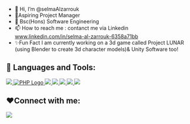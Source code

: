 - 👋 Hi, I’m @selmaAlzarrouk
- 🌱Aspiring Project Manager 
- 💞️ Bsc(Hons) Software Engineering 
- 📫 How to reach me : contanct me via Linkedin www.linkedin.com/in/selma-al-zarrouk-6358a71bb 
- ✨Fun Fact I am currently working on a 3d game called Project LUNAR (using Blender to create 3d character models)& Unity Software too!
## 🚀 Languages and Tools:

<p align="left"> 
    <a href="https://www.java.com" target="_blank">
    <img src="https://img.icons8.com/color/48/000000/java-coffee-cup-logo.png"/> </a>
    <a href="https://www.php.net/" target="_blank">
  <img src="https://www.php.net/images/logos/php-logo.svg" alt="PHP Logo" /> </a>
    <a href="https://reactjs.org/" target="_blank"> <img src="https://img.icons8.com/color/48/000000/react-native.png"/> </a>    
    <a href="https://developer.mozilla.org/en-US/docs/Web/JavaScript" target="_blank"> <img src="https://img.icons8.com/color/48/000000/javascript.png"/> </a> 
    <a href="https://www.w3.org/html/" target="_blank"> <img src="https://img.icons8.com/color/48/000000/html-5.png"/> </a> 
    <a href="https://www.w3schools.com/css/" target="_blank"> <img src="https://img.icons8.com/color/48/000000/css3.png"/> </a> 
    <a style="padding-right:8px;" href="https://www.mysql.com/" target="_blank"> <img src="https://img.icons8.com/fluent/50/000000/mysql-logo.png"/> </a>
   
   
  
   
</p>

<!-- [![React Badge](https://img.shields.io/badge/-React-61DBFB?style=for-the-badge&labelColor=black&logo=react&logoColor=61DBFB)](#)  [![Javascript Badge](https://img.shields.io/badge/-Javascript-F0DB4F?style=for-the-badge&labelColor=black&logo=javascript&logoColor=F0DB4F)](#) [![Typescript Badge](https://img.shields.io/badge/-Typescript-007acc?style=for-the-badge&labelColor=black&logo=typescript&logoColor=007acc)](#) [![Nodejs Badge](https://img.shields.io/badge/-Nodejs-3C873A?style=for-the-badge&labelColor=black&logo=node.js&logoColor=3C873A)](#) [![GraphQL Badge](https://img.shields.io/badge/-GraphQl-e535ab?style=for-the-badge&labelColor=black&logo=node.js&logoColor=e535ab)](#) -->

<!---
selmaAlzarrouk/selmaAlzarrouk is a ✨ special ✨ repository because its `README.md` (this file) appears on your GitHub profile.
You can click the Preview link to take a look at your changes.
--->
##  ❤Connect with me:
<p align="left">

<a href = "https://www.linkedin.com/in/selma-al-zarrouk-6358a71bb"><img src="https://img.icons8.com/fluent/48/000000/linkedin.png"/></a>

</p>
<!---note to self change the  href = "http for when i create my youtube chanel and twitter x  

